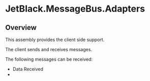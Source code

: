 # JetBlack.MessageBus.Adapters

## Overview

This assembly provides the client side support.

The client sends and receives messages.

The following messages can be received:

- Data Received
- 